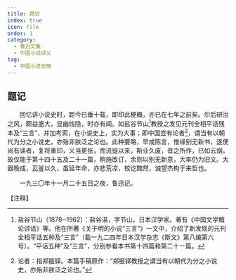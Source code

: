 ```yaml
---
title: 题记
index: true
icon: file
order: 1
category:
  - 鲁迅文集
  - 中国小说讲义
tag:  
  - 中国小说史略
---
```


## 题记

　　回忆讲小说史时，距今已垂十载，即印此梗概，亦已在七年之前矣。尔后研治之风，颇益盛大，显幽烛隐，时亦有闻。如盐谷节山[^1]教授之发见元刊全相平话残本及“三言”，并加考索，在小说史上，实为大事；即中国尝有论者[^2]，谓当有以朝代为分之小说史，亦殆非肤泛之论也。此种要略，早成陈言，惟缘别无新书，遂使尚有读者，复将重印，义当更张，而流徙以来，斯业久废，昔之所作，已如云烟，故仅能于第十四十五及二十一篇，稍施改订，余则以别无新意，大率仍为旧文。大器晚成，瓦釜以久，虽延年命，亦悲荒凉，校讫黯然，诚望杰构于来哲也。

　　一九三〇年十一月二十五日之夜，鲁迅记。

【注释】

[^1]:盐谷节山（1878─1962）：盐谷温，字节山，日本汉学家。著有《中国文学概论讲话》等。他在所著《关于明的小说“三言”》一文中，介绍了新发现的元刊全相平话五种及“三言”（载一九二四年日本汉学杂志《斯文》第八编第六号）。“平话五种”及“三言”，分别参看本书第十四篇和第二十一篇。

[^2]:论者：指郑振铎。本篇手稿原作：“郑振铎教授之谓当有以朝代为分之小说史，亦殆非肤泛之论也。”
